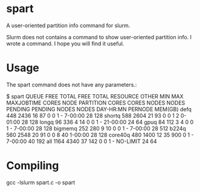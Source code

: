 # spart
A user-oriented partition info command for slurm.

Slurm does not contains a command to show user-oriented partition info. I wrote a command. I hope you will find it useful. 

# Usage
The spart command does not have any parameters.:

$ spart
       QUEUE     FREE    TOTAL     FREE    TOTAL RESOURCE    OTHER   MIN   MAX  MAXJOBTIME   CORES    NODE
   PARTITION    CORES    CORES    NODES    NODES  PENDING  PENDING NODES NODES   DAY-HR:MN PERNODE  MEM(GB)
        defq      448     2436       16       87        0        0     1     -     7-00:00      28     128
      shortq      588     2604       21       93        0        0     1     2     0-01:00      28     128
       longq       96      336        4       14        0        0     1     -    21-00:00      24      64
        gpuq       84      112        3        4        0        0     1     -     7-00:00      28     128
     bigmemq      252      280        9       10        0        0     1     -     7-00:00      28     512
       b224q      560     2548       20       91        0        0     8    40     1-00:00      28     128
     core40q      480     1400       12       35      900        0     1     -     7-00:00      40     192
         all     1164     4340       37      142        0        0     1     -    NO-LIMIT      24      64
         
 # Compiling
 gcc -lslurm spart.c -o spart
 

